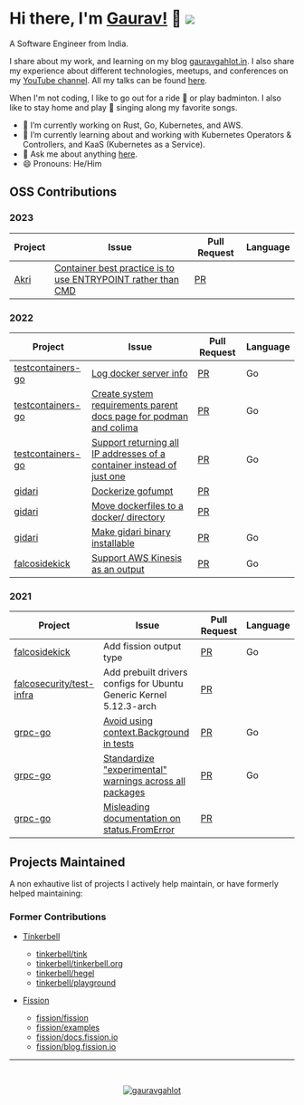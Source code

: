# Hi there, I'm [Gaurav!](https://gauravgahlot.in) 👋  ![](https://komarev.com/ghpvc/?username=gauravgahlot)

A Software Engineer from India. 

I share about my work, and learning on my blog [gauravgahlot.in](https://gauravgahlot.in/).
I also share my experience about different technologies, meetups, and conferences on my [YouTube channel](https://www.youtube.com/c/GauravGahlotYT/). 
All my talks can be found [here](https://gauravgahlot.in/talks/).

When I'm not coding, I like to go out for a ride :bicyclist: or play badminton. 
I also like to stay home and play :guitar: singing along my favorite songs.

- 🔭 I’m currently working on Rust, Go, Kubernetes, and AWS.
- 🌱 I’m currently learning about and working with Kubernetes Operators & Controllers, and KaaS (Kubernetes as a Service).
- 💬 Ask me about anything [here](https://github.com/gauravgahlot/gauravgahlot/issues).
- 😄 Pronouns: He/Him

## OSS Contributions

### 2023

| Project | Issue | Pull Request | Language |
|---------|-------|--------------|--------|
| [Akri][akri] | [Container best practice is to use ENTRYPOINT rather than CMD][akri-issue] | [PR][akri-pr] | |

[akri]: https://docs.akri.sh/
[akri-issue]: https://github.com/project-akri/akri/issues/239
[akri-pr]: https://github.com/project-akri/akri/pull/631

### 2022

| Project | Issue | Pull Request | Language |
|---------|-------|--------------|--------|
|[testcontainers-go][tg]| [Log docker server info][tg-1-issue]| [PR][tg-1-pr]| Go |
|[testcontainers-go][tg]| [Create system requirements parent docs page for podman and colima][tg-2-issue]| [PR][tg-2-pr]| Go |
|[testcontainers-go][tg]| [Support returning all IP addresses of a container instead of just one][tg-3-issue]| [PR][tg-3-pr]| Go |
|[gidari][g]|[Dockerize gofumpt][g-1-issue]|[PR][g-1-pr]||
|[gidari][g]|[Move dockerfiles to a docker/ directory][g-2-issue]|[PR][g-2-pr]||
|[gidari][g]|[Make gidari binary installable][g-3-issue]|[PR][g-3-pr]|Go|
|[falcosidekick][f]|[Support AWS Kinesis as an output][f-issue]|[PR][f-pr]|Go|

[tg]: https://golang.testcontainers.org/
[tg-1-issue]: https://github.com/testcontainers/testcontainers-go/issues/546
[tg-1-pr]: https://github.com/testcontainers/testcontainers-go/pull/548
[tg-2-issue]: https://github.com/testcontainers/testcontainers-go/issues/554
[tg-2-pr]: https://github.com/testcontainers/testcontainers-go/pull/562
[tg-3-issue]: https://github.com/testcontainers/testcontainers-go/issues/513
[tg-3-pr]: https://github.com/testcontainers/testcontainers-go/pull/553
[g]: https://github.com/alpstable/gidari
[g-1-issue]: https://github.com/alpstable/gidari/issues/224
[g-1-pr]: https://github.com/alpstable/gidari/pull/236
[g-2-issue]: https://github.com/alpstable/gidari/issues/241
[g-2-pr]: https://github.com/alpstable/gidari/pull/243
[g-3-issue]: https://github.com/alpstable/gidari/issues/216
[g-3-pr]: https://github.com/alpstable/gidari/pull/245
[f]: https://github.com/falcosecurity/falcosidekick
[f-issue]: https://github.com/falcosecurity/falcosidekick/issues/221
[f-pr]: https://github.com/falcosecurity/falcosidekick/pull/277

### 2021

| Project | Issue | Pull Request | Language |
|---------|-------|--------------|--------|
|[falcosidekick][f]|Add fission output type|[PR][f-1-pr]|Go|
|[falcosecurity/test-infra][fti]|Add prebuilt drivers configs for Ubuntu Generic Kernel 5.12.3-arch|[PR][fti-pr]||
|[grpc-go][gg]|[Avoid using context.Background in tests][gg-1-issue]|[PR][gg-1-pr]|Go|
|[grpc-go][gg]|[Standardize "experimental" warnings across all packages][gg-2-issue]|[PR][gg-2-pr]|Go|
|[grpc-go][gg]|[Misleading documentation on status.FromError][gg-3-issue]|[PR][gg-3-pr]||

[f-1-pr]: https://github.com/falcosecurity/falcosidekick/pull/255
[gg]: https://github.com/grpc/grpc-go
[gg-1-issue]: https://github.com/grpc/grpc-go/issues/1878
[gg-1-pr]: https://github.com/grpc/grpc-go/pull/3949
[gg-2-issue]: https://github.com/grpc/grpc-go/issues/3605
[gg-2-pr]: https://github.com/grpc/grpc-go/pull/3917
[gg-3-issue]: https://github.com/grpc/grpc-go/issues/4066
[gg-3-pr]: https://github.com/grpc/grpc-go/pull/4196
[fti]: https://github.com/falcosecurity/test-infra
[fti-pr]: https://github.com/falcosecurity/test-infra/pull/466

## Projects Maintained

A non exhautive list of projects I actively help maintain, or have formerly helped maintaining:

### Former Contributions

- [Tinkerbell](https://github.com/tinkerbell)
  - [tinkerbell/tink](https://github.com/tinkerbell/tink/pulls?q=is%3Apr+sort%3Aupdated-desc+is%3Amerged+author%3Agauravgahlot)
  - [tinkerbell/tinkerbell.org](https://github.com/tinkerbell/tinkerbell.org/pulls?q=is%3Apr+sort%3Aupdated-desc+is%3Amerged+author%3Agauravgahlot)
  - [tinkerbell/hegel](https://github.com/tinkerbell/hegel/pulls?q=is%3Apr+sort%3Aupdated-desc+author%3Agauravgahlot+is%3Amerged)
  - [tinkerbell/playground](https://github.com/tinkerbell/playground/pulls?q=is%3Apr+sort%3Aupdated-desc+is%3Amerged+author%3Agauravgahlot)

- [Fission](https://fission.io)
  - [fission/fission](https://github.com/fission/fission/pulls?q=is%3Apr+sort%3Aupdated-desc+is%3Amerged+author%3Agauravgahlot)
  - [fission/examples](https://github.com/fission/examples/pulls?q=is%3Apr+sort%3Aupdated-desc+author%3Agauravgahlot+is%3Aclosed)
  - [fission/docs.fission.io](https://github.com/fission/docs.fission.io/pulls?q=is%3Apr+sort%3Aupdated-desc+author%3Agauravgahlot+is%3Aclosed)
  - [fission/blog.fission.io](https://github.com/fission/blog.fission.io/pulls?q=is%3Apr+sort%3Aupdated-desc+author%3Agauravgahlot+is%3Aclosed)

<!--
## GitHub Stats:
<p>
  <img width="48%" src="https://github-readme-stats.vercel.app/api?username=gauravgahlot&show_icons=true&theme=tokyonight" />
  <img width="48%" src="https://github-readme-stats.vercel.app/api/top-langs/?username=gauravgahlot&exclude_repo=charts,gauravgahlot.in,dotfiles,blog.fission.io,tinkerbell-docs&theme=tokyonight"/>
</p>


- 🔭 I’m currently working on [Tinkerbell](https://tinkerbell.org)
- 🌱 I’m currently learning ...
- 👯 I’m looking to collaborate on ...
- 🤔 I’m looking for help with ...
- 💬 Ask me about anything [here](https://github.com/gauravgahlot/gauravgahlot/issues)
- 📫 How to reach me: ...

- ⚡ Fun fact: ...
-->

---
<br>

<p align="center">
  <a href="https://linkedin.com/in/gauravgahlot" target="_blank">
    <img src="https://img.shields.io/badge/linkedin-%230077B5.svg?&style=for-the-badge&logo=linkedin&logoColor=white" alt="gauravgahlot" />
  </a>
</p>

